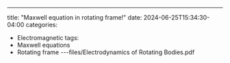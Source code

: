 ---
title: "Maxwell equation in rotating frame!"
date: 2024-06-25T15:34:30-04:00
categories:
  - Electromagnetic
tags:
  - Maxwell equations
  - Rotating frame
---files/Electrodynamics of Rotating Bodies.pdf
